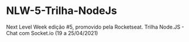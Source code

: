 # NLW-5-Trilha-NodeJs
Next Level Week edição #5, promovido pela Rocketseat. Trilha Node.JS - Chat com Socket.io (19 a 25/04/2021)
